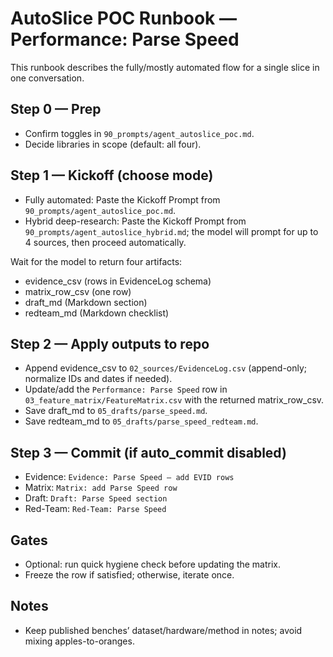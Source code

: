 # AutoSlice POC Runbook — Performance: Parse Speed

This runbook describes the fully/mostly automated flow for a single slice in one conversation.

## Step 0 — Prep
- Confirm toggles in `90_prompts/agent_autoslice_poc.md`.
- Decide libraries in scope (default: all four).

## Step 1 — Kickoff (choose mode)
- Fully automated: Paste the Kickoff Prompt from `90_prompts/agent_autoslice_poc.md`.
- Hybrid deep-research: Paste the Kickoff Prompt from `90_prompts/agent_autoslice_hybrid.md`; the model will prompt for up to 4 sources, then proceed automatically.

Wait for the model to return four artifacts:
  - evidence_csv (rows in EvidenceLog schema)
  - matrix_row_csv (one row)
  - draft_md (Markdown section)
  - redteam_md (Markdown checklist)

## Step 2 — Apply outputs to repo
- Append evidence_csv to `02_sources/EvidenceLog.csv` (append-only; normalize IDs and dates if needed).
- Update/add the `Performance: Parse Speed` row in `03_feature_matrix/FeatureMatrix.csv` with the returned matrix_row_csv.
- Save draft_md to `05_drafts/parse_speed.md`.
- Save redteam_md to `05_drafts/parse_speed_redteam.md`.

## Step 3 — Commit (if auto_commit disabled)
- Evidence: `Evidence: Parse Speed — add EVID rows`
- Matrix: `Matrix: add Parse Speed row`
- Draft: `Draft: Parse Speed section`
- Red-Team: `Red-Team: Parse Speed`

## Gates
- Optional: run quick hygiene check before updating the matrix.
- Freeze the row if satisfied; otherwise, iterate once.

## Notes
- Keep published benches’ dataset/hardware/method in notes; avoid mixing apples-to-oranges.
